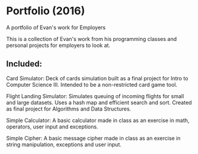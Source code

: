 # Portfolio (2016)
A portfolio of Evan's work for Employers

This is a collection of Evan's work from his programming classes and personal projects for employers to look at.

## Included:

Card Simulator: Deck of cards simulation built as a final project for Intro to Computer Science III. Intended to be a non-restricted card game tool.

Flight Landing Simulator: Simulates queuing of incoming flights for small and large datasets. Uses a hash map and efficient search and sort. Created as final project for Algorithms and Data Structures.

Simple Calculator: A basic calculator made in class as an exercise in math, operators, user input and exceptions.

Simple Cipher: A basic message cipher made in class as an exercise in string manipulation, exceptions and user input.

